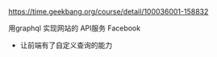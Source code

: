 https://time.geekbang.org/course/detail/100036001-158832

用graphql 实现网站的 API服务
Facebook  
  - 让前端有了自定义查询的能力
  